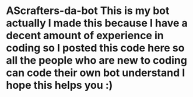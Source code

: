 # AScrafters-da-bot This is my bot actually I made this because I have a decent amount of experience in coding so I posted this code here so all the people who are new to coding can code their own bot understand I hope this helps you :)
